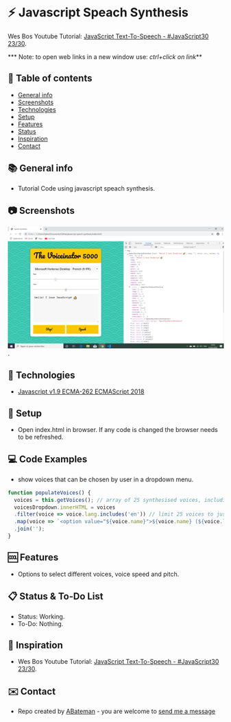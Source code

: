 # :zap: Javascript Speach Synthesis

Wes Bos Youtube Tutorial: [JavaScript Text-To-Speech - #JavaScript30 23/30](https://www.youtube.com/watch?v=saCpKH_xdgs).

*** Note: to open web links in a new window use: _ctrl+click on link_**

## :page_facing_up: Table of contents

* [General info](#general-info)
* [Screenshots](#screenshots)
* [Technologies](#technologies)
* [Setup](#setup)
* [Features](#features)
* [Status](#status)
* [Inspiration](#inspiration)
* [Contact](#contact)

## :books: General info

* Tutorial Code using javascript speach synthesis.

## :camera: Screenshots

![Example screenshot](./img/speach.png).

## :signal_strength: Technologies

* [Javascript v1.9 ECMA-262 ECMAScript 2018](http://www.ecma-international.org/publications/standards/Ecma-262.htm)

## :floppy_disk: Setup

* Open index.html in browser. If any code is changed the browser needs to be refreshed.

## :computer: Code Examples

* show voices that can be chosen by user in a dropdown menu.

```javascript
function populateVoices() {
  voices = this.getVoices(); // array of 25 synthesised voices, including name & language
  voicesDropdown.innerHTML = voices
  .filter(voice => voice.lang.includes('en')) // limit 25 voices to just the ones in English
  .map(voice => `<option value="${voice.name}">${voice.name} (${voice.lang})</option>`)
  .join('');
}
```

## :cool: Features

*  Options to select different voices, voice speed and pitch.

## :clipboard: Status & To-Do List

* Status: Working.
* To-Do: Nothing.

## :clap: Inspiration

* Wes Bos Youtube Tutorial: [JavaScript Text-To-Speech - #JavaScript30 23/30](https://www.youtube.com/watch?v=saCpKH_xdgs).

## :envelope: Contact

* Repo created by [ABateman](https://www.andrewbateman.org) - you are welcome to [send me a message](https://andrewbateman.org/contact)
